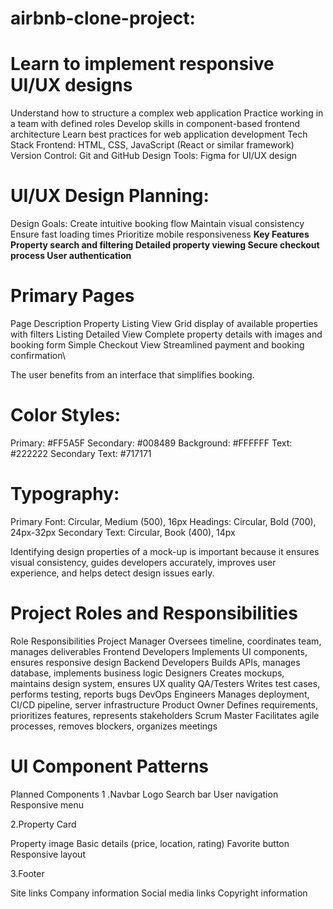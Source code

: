 # airbnb-clone-project: 
# Learn to implement responsive UI/UX designs

Understand how to structure a complex web application
Practice working in a team with defined roles
Develop skills in component-based frontend architecture
Learn best practices for web application development
Tech Stack
Frontend: HTML, CSS, JavaScript (React or similar framework)
Version Control: Git and GitHub
Design Tools: Figma for UI/UX design

# UI/UX Design Planning:
Design Goals:
Create intuitive booking flow
Maintain visual consistency
Ensure fast loading times
Prioritize mobile responsiveness
**Key Features
Property search and filtering
Detailed property viewing
Secure checkout process
User authentication**

# Primary Pages
Page	Description
Property Listing View	      Grid display of available properties with filters
Listing Detailed View	      Complete property details with images and booking form
Simple Checkout View	       Streamlined payment and booking confirmation\

The user benefits from an interface that simplifies booking.

# Color Styles:

Primary: #FF5A5F
Secondary: #008489
Background: #FFFFFF
Text: #222222
Secondary Text: #717171

# Typography:

Primary Font: Circular, Medium (500), 16px
Headings: Circular, Bold (700), 24px-32px
Secondary Text: Circular, Book (400), 14px

Identifying design properties of a mock-up is important because it ensures visual consistency, guides developers accurately, improves user experience, and helps detect design issues early.

 # Project Roles and Responsibilities

Role	                                Responsibilities
Project Manager                     	Oversees timeline, coordinates team, manages deliverables
Frontend Developers	                  Implements UI components, ensures responsive design
Backend Developers	                  Builds APIs, manages database, implements business logic
Designers	                            Creates mockups, maintains design system, ensures UX quality
QA/Testers	                          Writes test cases, performs testing, reports bugs
DevOps Engineers	                    Manages deployment, CI/CD pipeline, server infrastructure
Product Owner	                        Defines requirements, prioritizes features, represents stakeholders
Scrum Master	                        Facilitates agile processes, removes blockers, organizes meetings

# UI Component Patterns 
Planned Components
 1 .Navbar
Logo
Search bar
User navigation
Responsive menu

2.Property Card

Property image
Basic details (price, location, rating)
Favorite button
Responsive layout

3.Footer

Site links
Company information
Social media links
Copyright information







